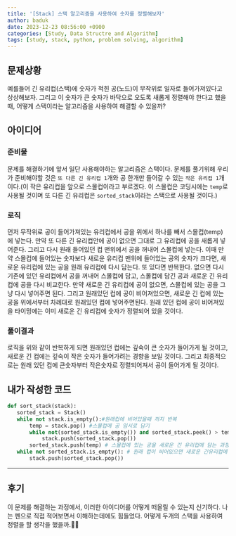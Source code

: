 ```yaml
---
title: '[Stack] 스택 알고리즘을 사용하여 숫자를 정렬해보자'
author: baduk
date: 2023-12-23 08:56:00 +0900
categories: [Study, Data Structre and Algorithm]
tags: [study, stack, python, problem solving, algorithm]
---
```

## 문제상황
예를들어 긴 유리컵(스택)에 숫자가 적힌 공(노드)이 무작위로 일자로 들어가져있다고 상상해보자. 그리고 이 숫자가 큰 숫자가 바닥으로 오도록 새롭게 정렬해야 한다고 했을때, 어떻게 스택이라는 알고리즘을 사용하여 해결할 수 있을까?

## 아이디어
### 준비물
문제를 해결하기에 앞서 일단 사용해야하는 알고리즘은 스택이다. 문제를 풀기위해 우리가 준비해야할 것은 `또 다른 긴 유리컵 1`개와 공 한개만 들어갈 수 있는 `작은 유리컵 1`개이다.(이 작은 유리컵을 앞으로 스몰컵이라고 부르겠다. 이 스몰컵은 코딩시에는 `temp`로 사용될 것이며 또 다른 긴 유리컵은 `sorted_stack`이라는 스택으로 사용될 것이다.)

### 로직
 먼저 무작위로 공이 들어가져있는 유리컵에서 공을 위에서 하나를 빼서 스몰컵(temp)에 넣는다. 만약 또 다른 긴 유리컵안에 공이 없으면 그대로 그 유리컵에 공을 새롭게 넣어준다. 그리고 다시 원래 들어있던 컵 맨위에서 공을 꺼내어 스몰컵에 넣는다. 이때 만약 스몰컵에 들어있는 숫자보다 새로운 유리컵 맨위에 들어있는 공의 숫자가 크다면, 새로운 유리컵에 있는 공을 원래 유리컵에 다시 담는다. 또 있다면 반복한다. 없으면 다시 기존에 있던 유리컵에서 공을 꺼내어 스몰컵에 담고, 스몰컵에 담긴 공과 새로운 긴 유리컵에 공을 다시 비교한다. 만약 새로운 긴 유리컵에 공이 없으면, 스몰컵에 있는 공을 그냥 다시 넣어주면 된다. 그리고 원래있던 컵에 공이 비어져있으면, 새로운 긴 컵에 있는 공을 위에서부터 차례대로 원래있던 컵에 넣어주면된다. 원래 있던 컵에 공이 비어져있을 타이밍에는 이미 새로운 긴 유리컵에 숫자가 정렬되어 있을 것이다.

### 풀이결과
 로직을 위와 같이 반복하게 되면 원래있던 컵에는 깊숙이 큰 숫자가 들어가게 될 것이고, 새로운 긴 컵에는 깊숙이 작은 숫자가 들어가려는 경향을 보일 것이다. 그리고 최종적으로는 원래 있던 컵에 큰숫자부터 작은숫자로 정렬되어져서 공이 들어가게 될 것이다.

## 내가 작성한 코드
 ```python
 def sort_stack(stack):
    sorted_stack = Stack()
    while not stack.is_empty():#원래컵에 비어있을때 까지 반복
        temp = stack.pop() #스몰컵에 공 임시로 담기
        while not(sorted_stack.is_empty()) and sorted_stack.peek() > temp: #새로운 긴 유리컵에 있는 공을 기존 유리컵에 담는 과정
            stack.push(sorted_stack.pop())
        sorted_stack.push(temp) # 스몰컵에 있는 공을 새로운 긴 유리컵에 담는 과정
    while not sorted_stack.is_empty(): # 원래 컵이 비어있으면 새로운 긴유리컵에 있는 공이 없어질 떄까지 원래 컵에 다시 차례대로 담기
        stack.push(sorted_stack.pop())
 ```

 ---
## 후기
이 문제를 해결하는 과정에서, 이러한 아이디어를 어떻게 떠올릴 수 있는지 신기하다. 나는 펜으로 직접 적어보면서 이해하는데에도 힘들었다. 어떻게 두개의 스택을 사용하여 정렬을 할 생각을 했을까.😵‍💫